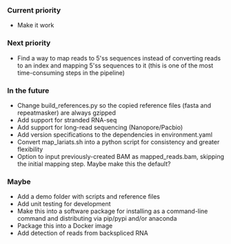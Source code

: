 ### Current priority
- Make it work

### Next priority
- Find a way to map reads to 5'ss sequences instead of converting reads to an index and mapping 5'ss sequences to it (this is one of the most time-consuming steps in the pipeline)

### In the future
- Change build_references.py so the copied reference files (fasta and repeatmasker) are always gzipped 
- Add support for stranded RNA-seq
- Add support for long-read sequencing (Nanopore/Pacbio)
- Add version specifications to the dependencies in environment.yaml
- Convert map_lariats.sh into a python script for consistency and greater flexibility 
- Option to input previously-created BAM as mapped_reads.bam, skipping the initial mapping step. Maybe make this the default?

### Maybe
- Add a demo folder with scripts and reference files
- Add unit testing for development
- Make this into a software package for installing as a command-line command and distributing via pip/pypi and/or anaconda
- Package this into a Docker image
- Add detection of reads from backspliced RNA
